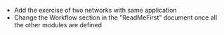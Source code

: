  - Add the exercise of two networks with same application
 - Change the Workflow section in the "ReadMeFirst" document once all the other modules are defined